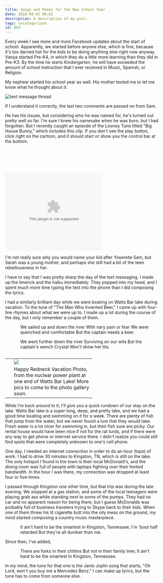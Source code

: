```yaml
---
title: Songs and Poems for the New School Year
date: 2010-09-01 00:02
description: A description of my post.
tags: uncategorized
id: 854
---
```

Every week I see more and more Facebook updates about the start of school.  Apparently, we started before anyone else, which is fine, because it's too darned hot for the kids to be doing anything else right now anyway.  Vanya started Pre-K4, in which they do a little more learning than they did in Pre-K3.  By the time he starts Kindergarten, he will have exceeded the amount of school instruction that I ever received in Music, Spanish, or Religion.

My nephew started his school year as well.  His mother texted me to let me know what he thought about it:

<img style="display:block;" src="/img/textthread20100815.jpg" alt="text message thread" />

If I understand it correctly, the last two comments are passed on from Sam.

He has his issues, but considering who he was named for, he's turned out pretty well so far.  I'm sure I knew his namesake when he was born, but I had forgotten.  But I recently caught an episode of the Looney Tune titled "Big House Bunny," which includes this clip.  If you don't see the play button, click right on the cartoon, and it should start or show you the control bar at the bottom.

<div style="padding-top:80px;">
<object classid="clsid:02BF25D5-8C17-4B23-BC80-D3488ABDDC6B" codebase="http://www.apple.com/qtactivex/qtplugin.cab" height="256" width="320">
<param name="src" value="/vid/sam.mov">
<param name="autoplay" value="false">
<param name="target" value="myself">
<param name="controller" value="false">
<param name="href" value="/vid/sam.mov">
<param name="type" value="video/quicktime" height="256" width="320">
<embed src="/vid/sam.mov" height="256" width="320" autoplay="false" type="video/quicktime" pluginspage="http://www.apple.com/quicktime/download/" controller="false" href="/vid/sam.mov" target="myself"></embed>
</object> 
</div>

I'm not really sure why you would name your kid after Yosemite Sam, but Sarah was a young mother, and perhaps she still had a bit of the teen rebelliousness in her.

I have to say that I was pretty sharp the day of the text messaging.  I made up the limerick and the haiku immediately.  They popped into my head, and I spent much more time typing the text into the phone than I did composing the lyrics.

I had a similarly brilliant day while we were boating on Watts Bar lake during vacation.  To the tune of "The Man Who Invented Beer," I came up with four-line rhymes about what we were up to.  I made up a lot during the course of the day, but I only remember a couple of them.

<div style="padding-left:50px">We sailed up and down the river
With nary pain or fear
We were quenched and comfortable
But the captain needs a beer.

We went further down the river
Surviving on our wits
But the captain's wench Crystal
Won't show her tits.</div>

<table cellpadding="2" align="right"><tr><td width="5" rowspan="2"><spacer type="block" width="5" height="1"></td><td width="250" ><img src="/img/wattsbarnukes.jpg"></td></tr><tr><td class="caption" width="250">Happy Redneck Vacation Photo, from the nuclear power plant at one end of Watts Bar Lake!  More pics to come to the photo gallery soon.</td></tr></table>

While I'm back around to it, I'll give you a quick rundown of our stay on the lake.  Watts Bar lake is a super long, deep, and pretty lake, and we had a good time boating and swimming on it for a week.  There are plenty of fish that jump from the water, but we never found a lure that they would take.  Fresh water is a lot nicer for swimming in, but their fish sure are picky.  Our rental house would have been nice if not for the rat turds, and if there were any way to get phone or internet service there.  I didn't realize you could still find spots that were completely unknown to one's cell phone.

One day, I needed an internet connection in order to do an hour (tops) of work.  I had to drive 30 minutes to Kingston, TN, which is still on the lake.  The only hotspot I found in the town is their local McDonald's, and the dining room was full of people with laptops fighting over their limited bandwidth.  In the hour I was there, my connection was dropped at least four or five times.

I passed through Kingston one other time, but that trip was during the late evening.  We stopped at a gas station, and some of the local teenagers were playing grab ass while standing next to some of the pumps.  They had no car and no apparent reason for being there, but I guess McDonalds was probably full of business travelers trying to Skype back to their kids.  When one of them threw his lit cigarette butt into the oily mess on the ground, my mind started composing a country music masterpiece.

<div style="padding-left:50px">It ain't hard to be the smartest
In Kingston, Tennessee;
I'm 'bout half retarded
But they're all dumber than me.</div>

Since then, I've added,

<div style="padding-left:50px">There are forks in their chitlins
But not in their family tree;
It ain't hard to be the smartest
In Kingston, Tennessee.</div>

In my mind, the tune for that one is the Janis Joplin song that starts, "Oh Lord, won't you buy me a Mercedes Benz."  I can make up lyrics, but the tune has to come from someone else.
